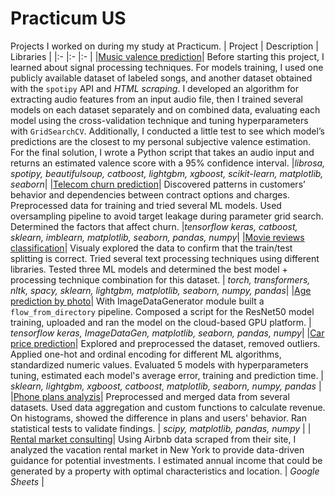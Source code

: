 # Practicum US
Projects I worked on during my study at Practicum.
| Project | Description | Libraries  |
|:- |:- |:- |
|[Music valence prediction](https://github.com/WanomiR/practicum/blob/main/Externship%20projects/Music%20valence%20prediction/songValencePrediction-shallowModels.ipynb)| Before starting this project, I learned about signal processing techniques. For models training, I used one publicly available dataset of labeled songs, and another dataset obtained with the `spotipy` API and *HTML scraping*. I developed an algorithm for extracting audio features from an input audio file, then I trained several models on each dataset separately and on combined data, evaluating each model using the cross-validation technique and tuning hyperparameters with `GridSearchCV`. Additionally, I conducted a little test to see which model’s predictions are the closest to my personal subjective valence estimation. For the final solution, I wrote a Python script that takes an audio input and returns an estimated valence score with a 95% confidence interval. |*librosa, spotipy, beautifulsoup, catboost, lightgbm, xgboost, scikit-learn,  matplotlib, seaborn*|
|[Telecom churn prediction](https://github.com/WanomiR/practicum/blob/main/DS%20projects/Telecom%20churn%20prediction/telecom-churn-prediction.ipynb)| Discovered patterns in customers’ behavior and dependencies between contract options and charges. Preprocessed data for training and tried several ML models. Used oversampling pipeline to avoid target leakage during parameter grid search. Determined the factors that affect churn. |*tensorflow keras, catboost, sklearn, imblearn, matplotlib, seaborn, pandas, numpy*|
|[Movie reviews classification](https://github.com/WanomiR/practicum/blob/main/DS%20projects/Movie%20reviews%20classification/movie-reviews-classification.ipynb)| Visualy explored the data to confirm that the train/test splitting is correct. Tried several text processing techniques using different libraries. Tested three ML models and determined the best model + processing technique combination for this dataset. | *torch, transformers, nltk, spacy, sklearn, lightgbm, matplotlib, seaborn, numpy, pandas*|
|[Age prediction by photo](https://github.com/WanomiR/practicum/blob/main/DS%20projects/Age%20prediction%20by%20photo/age-prediction.ipynb)| With ImageDataGenerator module built a `flow_from_directory` pipeline. Composed a script for the ResNet50 model training, uploaded and ran the model on the cloud-based GPU platform. | *tensorflow keras, ImageDataGen, matplotlib, seaborn, pandas, numpy*|
|[Car price prediction](https://github.com/WanomiR/practicum/blob/main/DS%20projects/Car%20price%20prediction/car-price-prediction.ipynb)| Explored and preprocessed the dataset, removed outliers. Applied one-hot and ordinal encoding for different ML algorithms, standardized numeric values. Evaluated 5 models with hyperparameters tuning, estimated each model's average error, training and prediction time.  | *sklearn, lightgbm, xgboost, catboost, matplotlib, seaborn, numpy, pandas* |
|[Phone plans analyzis](https://github.com/WanomiR/practicum/blob/main/DA%20projects/Phone%20plans%20analyzis/phone-plans-analyzis.ipynb)| Preprocessed and merged data from several datasets. Used data aggregation and custom functions to calculate revenue. On histograms, showed the difference in plans and users' behavior. Ran statistical tests to validate findings. | *scipy, matplotlib, pandas, numpy* |
| [Rental market consulting](https://docs.google.com/spreadsheets/d/1sj9lkYIRb0SCa9LSPcjP-b8FuE46_gg5Jsu77bykhJM/edit?usp=sharing)| Using Airbnb data scraped from their site, I analyzed the vacation rental market in New York to provide data-driven guidance for potential investments. I estimated annual income that could be generated by a property with optimal characteristics and location.  | *Google Sheets* |